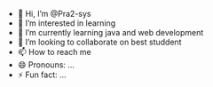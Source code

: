 - 👋 Hi, I’m @Pra2-sys
- 👀 I’m interested in learning
- 🌱 I’m currently learning java and web development
- 💞️ I’m looking to collaborate on best studdent
- 📫 How to reach me 
- 😄 Pronouns: ...
- ⚡ Fun fact: ...

<!---
Pra2-sys/Pra2-sys is a ✨ special ✨ repository because its `README.md` (this file) appears on your GitHub profile.
You can click the Preview link to take a look at your changes.
--->
